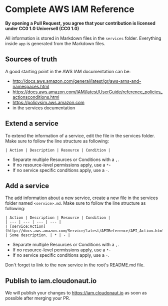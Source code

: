 # Complete AWS IAM Reference

**By opening a Pull Request, you agree that your contribution is licensed under CC0 1.0 Universell (CC0 1.0)**

All information is stored in Markdown files in the `services` folder. Everything inside `app` is generated from the Markdown files.

## Sources of truth

A good starting point in the AWS IAM documentation can be:

* http://docs.aws.amazon.com/general/latest/gr/aws-arns-and-namespaces.html
* https://docs.aws.amazon.com/IAM/latest/UserGuide/reference_policies_actionsconditions.html
* https://policysim.aws.amazon.com
* in the services documentation

## Extend a service

To extend the information of a service, edit the file in the services folder. Make sure to follow the line structure as following:

```
| Action | Description | Resource | Condition |
```

* Separate multiple Resources or Conditions with a `,`.
* If no resource-level permissions apply, use a `*`-
* If no service specific conditions apply, use a `-`.

## Add a service

The add information about a new service, create a new file in the services folder named `<service>.md`. Make sure to follow the line structure as following:

```
| Action | Description | Resource | Condition |
| --- | --- | --- | --- |
| [service:Action](http://docs.aws.amazon.com/Service/latest/APIReference/API_Action.html) | Some description. | * | - |
```

* Separate multiple Resources or Conditions with a `,`.
* If no resource-level permissions apply, use a `*`-
* If no service specific conditions apply, use a `-`.

Don't forget to link to the new service in the root's README.md file.

## Publish to iam.cloudonaut.io

We will publish your changes to https://iam.cloudonaut.io as soon as possible after merging your PR.
